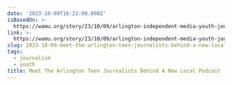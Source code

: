 ```yaml
---
date: '2023-10-09T16:22:00.000Z'
isBasedOn: >-
  https://wamu.org/story/23/10/09/arlington-independent-media-youth-journalism-podcast-2/
link: >-
  https://wamu.org/story/23/10/09/arlington-independent-media-youth-journalism-podcast-2/
slug: 2023-10-09-meet-the-arlington-teen-journalists-behind-a-new-local-podcast
tags:
  - journalism
  - youth
title: Meet The Arlington Teen Journalists Behind A New Local Podcast
---
```


